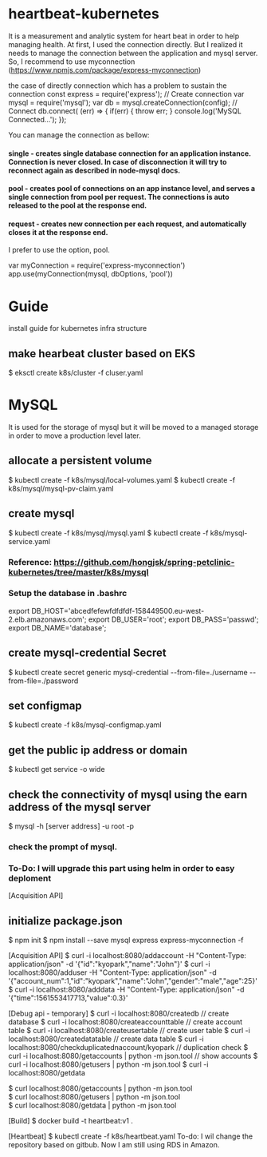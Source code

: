 # heartbeat-kubernetes
It is a measurement and analytic system for heart beat in order to help managing health.
At first, I used the connection directly. But I realized it needs to manage the connection between the application and mysql server.
So, I recommend to use myconnection (https://www.npmjs.com/package/express-myconnection)

the case of directly connection which has a problem to sustain the connection 
const express = require('express');
// Create connection
var mysql      = require('mysql');
var db = mysql.createConnection(config);
// Connect
db.connect( (err) => {
    if(err) { throw err; }
    console.log('MySQL Connected...');
});

You can manage the connection as bellow:
#### single - creates single database connection for an application instance. Connection is never closed. In case of disconnection it will try to reconnect again as described in node-mysql docs.
#### pool - creates pool of connections on an app instance level, and serves a single connection from pool per request. The connections is auto released to the pool at the response end.
#### request - creates new connection per each request, and automatically closes it at the response end.
I prefer to use the option, pool.

var myConnection  = require('express-myconnection')
app.use(myConnection(mysql, dbOptions, 'pool'))


# Guide
install guide for kubernetes infra structure

## make hearbeat cluster based on EKS 
$ eksctl create k8s/cluster -f cluser.yaml

# MySQL
It is used for the storage of mysql but it will be moved to a managed storage in order to move a production level later.
## allocate a persistent volume
$ kubectl create -f k8s/mysql/local-volumes.yaml
$ kubectl create -f k8s/mysql/mysql-pv-claim.yaml
## create mysql
$ kubectl create -f k8s/mysql/mysql.yaml 
$ kubectl create -f k8s/mysql-service.yaml
### Reference: https://github.com/hongjsk/spring-petclinic-kubernetes/tree/master/k8s/mysql
### Setup the database in .bashrc
export DB_HOST='abcedfefewfdfdfdf-158449500.eu-west-2.elb.amazonaws.com';
export DB_USER='root';
export DB_PASS='passwd';
export DB_NAME='database';


## create mysql-credential Secret
$ kubectl create secret generic mysql-credential --from-file=./username --from-file=./password
## set configmap
$ kubectl create -f k8s/mysql-configmap.yaml
## get the public ip address or domain 
$ kubectl get service -o wide
## check the connectivity of mysql using the earn address of the mysql server
$ mysql -h [server address] -u root -p
### check the prompt of mysql. 
### To-Do: I will upgrade this part using helm in order to easy deploment

[Acquisition API]
## initialize package.json
$ npm init
$ npm install --save mysql express express-myconnection -f

[Acquisition API]
$ curl -i localhost:8080/addaccount -H "Content-Type: application/json"  -d '{"id":"kyopark","name":"John"}' 
$ curl -i localhost:8080/adduser -H "Content-Type: application/json"  -d '{"account_num":1,"id":"kyopark","name":"John","gender":"male","age":25}' 
$ curl -i localhost:8080/adddata -H "Content-Type: application/json"  -d '{"time":1561553417713,"value":0.3}' 

[Debug api - temporary]
$ curl -i localhost:8080/createdb     // create database
$ curl -i localhost:8080/createaccounttable  // create account table 
$ curl -i localhost:8080/createusertable  // create user table
$ curl -i localhost:8080/createdatatable  // create data table
$ curl -i localhost:8080/checkduplicatednaccount/kyopark   // duplication check
$ curl -i localhost:8080/getaccounts | python -m json.tool    // show accounts
$ curl -i localhost:8080/getusers | python -m json.tool
$ curl -i localhost:8080/getdata

$ curl localhost:8080/getaccounts | python -m json.tool   
$ curl localhost:8080/getusers  | python -m json.tool  
$ curl localhost:8080/getdata  | python -m json.tool

[Build]
$ docker build -t heartbeat:v1 . 

[Heartbeat]
$ kubectl create -f k8s/heartbeat.yaml
To-do: I wil change the repository based on gitbub. Now I am still using RDS in Amazon.

